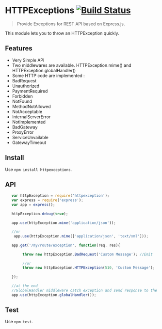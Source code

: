 # HTTPExceptions [![Build Status](https://travis-ci.org/Romakita/httpexceptions.svg?branch=master)](https://travis-ci.org/Romakita/httpexceptions)

> Provide Exceptions for REST API based on Express.js.

This module lets you to throw an HTTPException quickly.

## Features
* Very Simple API
* Two middlewares are available. HTTPException.mime() and HTTPException.globalHandler()
* Some HTTP code are implemented : 
 * BadRequest
 * Unauthorized
 * PaymentRequired
 * Forbidden
 * NotFound
 * MethodNotAllowed
 * NotAcceptable
 * InternalServerError
 * NotImplemented
 * BadGateway
 * ProxyError
 * ServiceUnvailable
 * GatewayTimeout


## Install

Use `npm install httpexceptions`.

## API

``` javascript
   var httpException = require('httpexception');
   var express = require('express');
   var app = express();
   
   httpException.debug(true);
   
   app.use(httpException.mime('application/json'));
   
   //or
    app.use(httpException.mime(['application/json', 'text/xml']));
   
   app.get('/my/route/exception', function(req, res){
   
        throw new httpException.BadRequest('Custom Message'); //Emit 
        
        //or
        throw new httpException.HTTPException(510, 'Custom Message');
   
   });
   
   //at the end
   //GlobalHandler middleware catch exception and send response to the client
   app.use(httpException.globalHandler());
```

## Test

Use `npm test`.


[travis]: https://travis-ci.org/